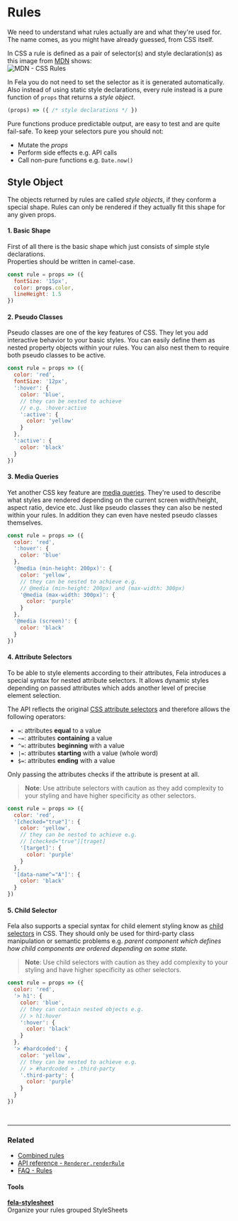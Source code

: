 # Rules

We need to understand what rules actually are and what they're used for. The name comes, as you might have already guessed, from CSS itself.<br>

In CSS a rule is defined as a pair of selector(s) and style declaration(s) as this image from [MDN](https://developer.mozilla.org/docs/Web/CSS/Syntax) shows:<br>
![MDN - CSS Rules](https://mdn.mozillademos.org/files/3668/css%20syntax%20-%20ruleset.png)

In Fela you do not need to set the selector as it is generated automatically. Also instead of using static style declarations, every rule instead is a pure function of `props` that returns a *style object*. <br>
```javascript
(props) => ({ /* style declarations */ })
```
Pure functions produce predictable output, are easy to test and are quite fail-safe. To keep your selectors pure you should not:

* Mutate the *props*
* Perform side effects e.g. API calls
* Call non-pure functions e.g. `Date.now()`


## Style Object
The objects returned by rules are called *style objects*, if they conform a special shape. Rules can only be rendered if they actually fit this shape for any given props.

#### 1. Basic Shape
First of all there is the basic shape which just consists of simple style declarations.<br>
Properties should be written in camel-case.

```javascript
const rule = props => ({
  fontSize: '15px',
  color: props.color,
  lineHeight: 1.5
})
```

#### 2. Pseudo Classes
Pseudo classes are one of the key features of CSS. They let you add interactive behavior to your basic styles. You can easily define them as nested property objects within your rules. You can also nest them to require both pseudo classes to be active.

```javascript
const rule = props => ({
  color: 'red',
  fontSize: '12px',
  ':hover': {
    color: 'blue',
    // they can be nested to achieve
    // e.g. :hover:active
    ':active': {
      color: 'yellow'
    }
  },
  ':active': {
    color: 'black'
  }
})
```

#### 3. Media Queries
Yet another CSS key feature are [media queries](https://developer.mozilla.org/en-US/docs/Web/CSS/Media_Queries/Using_media_queries). They're used to describe what styles are rendered depending on the current screen width/height, aspect ratio, device etc. Just like pseudo classes they can also be nested within your rules. In addition they can even have nested pseudo classes themselves.

```javascript
const rule = props => ({
  color: 'red',
  ':hover': {
    color: 'blue'
  },
  '@media (min-height: 200px)': {
    color: 'yellow',
    // they can be nested to achieve e.g.
    // @media (min-height: 200px) and (max-width: 300px)
    '@media (max-width: 300px)': {
      color: 'purple'
    }
  },
  '@media (screen)': {
    color: 'black'
  }
})
```

#### 4. Attribute Selectors
To be able to style elements according to their attributes, Fela introduces a special syntax for nested attribute selectors. It allows dynamic styles depending on passed attributes which adds another level of precise element selection.

The API reflects the original [CSS attribute selectors](https://developer.mozilla.org/en-US/docs/Learn/CSS/Introduction_to_CSS/Attribute_selectors) and therefore allows the following operators:
* `=`: attributes **equal** to a value
* `~=`: attributes **containing** a value
* `^=`: attributes **beginning** with a value
* `|=`: attributes **starting** with a value (whole word)
* `$=`: attributes **ending** with a value

Only passing the attributes checks if the attribute is present at all.

> **Note**: Use attribute selectors with caution as they add complexity to your styling and have higher specificity as other selectors.

```javascript
const rule = props => ({
  color: 'red',
  '[checked="true"]': {
    color: 'yellow',
    // they can be nested to achieve e.g.
    // [checked="true"][traget]
    '[target]': {
      color: 'purple'
    }
  },
  '[data-name^="A"]': {
    color: 'black'
  }
})
```

#### 5. Child Selector
Fela also supports a special syntax for child element styling know as [child selectors](https://developer.mozilla.org/es/docs/Web/CSS/Child_selectors) in CSS.
They should only be used for third-party class manipulation or semantic problems e.g. *parent component which defines how child components are ordered depending on some state.*

> **Note**: Use child selectors with caution as they add complexity to your styling and have higher specificity as other selectors.

```javascript
const rule = props => ({
  color: 'red',
  '> h1': {
    color: 'blue',
    // they can contain nested objects e.g.
    // > h1:hover
    ':hover': {
      color: 'black'
    }
  },
  '> #hardcoded': {
    color: 'yellow',
    // they can be nested to achieve e.g.
    // > #hardcoded > .third-party
    '.third-party': {
      color: 'purple'
    }
  }
})
```

<br>

---

### Related
* [Combined rules](../advanced/CombinedRules.md)
* [API reference - `Renderer.renderRule`](../api/Renderer.md#renderrulerule-props)
* [FAQ - Rules](../FAQ.md#rules)

#### Tools
**[fela-stylesheet](https://github.com/rofrischmann/fela-stylesheet)**<br>
Organize your rules grouped StyleSheets
